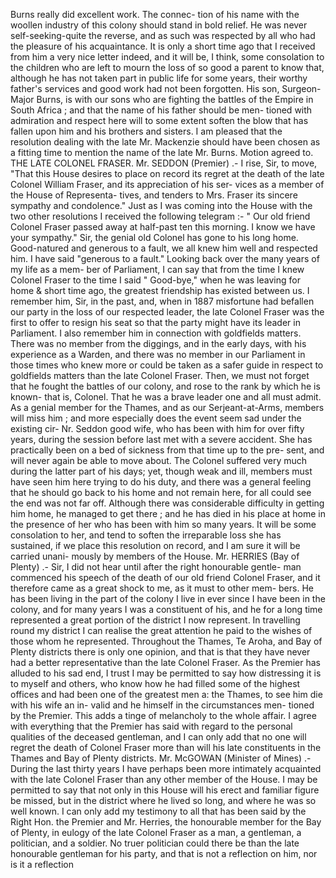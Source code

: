 Burns really did excellent work. The connec- tion of his name with the woollen industry of this colony should stand in bold relief. He was never self-seeking-quite the reverse, and as such was respected by all who had the pleasure of his acquaintance. It is only a short time ago that I received from him a very nice letter indeed, and it will be, I think, some consolation to the children who are left to mourn the loss of so good a parent to know that, although he has not taken part in public life for some years, their worthy father's services and good work had not been forgotten. His son, Surgeon- Major Burns, is with our sons who are fighting the battles of the Empire in South Africa ; and that the name of his father should be men- tioned with admiration and respect here will to some extent soften the blow that has fallen upon him and his brothers and sisters. I am pleased that the resolution dealing with the late Mr. Mackenzie should have been chosen as a fitting time to mention the name of the late Mr. Burns. Motion agreed to. THE LATE COLONEL FRASER. Mr. SEDDON (Premier) .- I rise, Sir, to move, "That this House desires to place on record its regret at the death of the late Colonel William Fraser, and its appreciation of his ser- vices as a member of the House of Representa- tives, and tenders to Mrs. Fraser its sincere sympathy and condolence." Just as I was coming into the House with the two other resolutions I received the following telegram :- " Our old friend Colonel Fraser passed away at half-past ten this morning. I know we have your sympathy." Sir, the genial old Colonel has gone to his long home. Good-natured and generous to a fault, we all knew him well and respected him. I have said "generous to a fault." Looking back over the many years of my life as a mem- ber of Parliament, I can say that from the time I knew Colonel Fraser to the time I said " Good-bye," when he was leaving for home & short time ago, the greatest friendship has existed between us. I remember him, Sir, in the past, and, when in 1887 misfortune had befallen our party in the loss of our respected leader, the late Colonel Fraser was the first to offer to resign his seat so that the party might have its leader in Parliament. I also remember him in connection with goldfields matters. There was no member from the diggings, and in the early days, with his experience as a Warden, and there was no member in our Parliament in those times who knew more or could be taken as a safer guide in respect to goldfields matters than the late Colonel Fraser. Then, we must not forget that he fought the battles of our colony, and rose to the rank by which he is known- that is, Colonel. That he was a brave leader one and all must admit. As a genial member for the Thames, and as our Serjeant-at-Arms, members will miss him ; and more especially does the event seem sad under the existing cir- Nr. Seddon good wife, who has been with him for over fifty years, during the session before last met with a severe accident. She has practically been on a bed of sickness from that time up to the pre- sent, and will never again be able to move about. The Colonel suffered very much during the latter part of his days; yet, though weak and ill, members must have seen him here trying to do his duty, and there was a general feeling that he should go back to his home and not remain here, for all could see the end was not far off. Although there was considerable difficulty in getting him home, he managed to get there ; and he has died in his place at home in the presence of her who has been with him so many years. It will be some consolation to her, and tend to soften the irreparable loss she has sustained, if we place this resolution on record, and I am sure it will be carried unani- mously by members of the House. Mr. HERRIES (Bay of Plenty) .- Sir, I did not hear until after the right honourable gentle- man commenced his speech of the death of our old friend Colonel Fraser, and it therefore came as a great shock to me, as it must to other mem- bers. He has been living in the part of the colony I live in ever since I have been in the colony, and for many years I was a constituent of his, and he for a long time represented a great portion of the district I now represent. In travelling round my district I can realise the great attention he paid to the wishes of those whom he represented. Throughout the Thames, Te Aroha, and Bay of Plenty districts there is only one opinion, and that is that they have never had a better representative than the late Colonel Fraser. As the Premier has alluded to his sad end, I trust I may be permitted to say how distressing it is to myself and others, who know how he had filled some of the highest offices and had been one of the greatest men a: the Thames, to see him die with his wife an in- valid and he himself in the circumstances men- tioned by the Premier. This adds a tinge of melancholy to the whole affair. I agree with everything that the Premier has said with regard to the personal qualities of the deceased gentleman, and I can only add that no one will regret the death of Colonel Fraser more than will his late constituents in the Thames and Bay of Plenty districts. Mr. McGOWAN (Minister of Mines) .- During the last thirty years I have perhaps been more intimately acquainted with the late Colonel Fraser than any other member of the House. I may be permitted to say that not only in this House will his erect and familiar figure be missed, but in the district where he lived so long, and where he was so well known. I can only add my testimony to all that has been said by the Right Hon. the Premier and Mr. Herries, the honourable member for the Bay of Plenty, in eulogy of the late Colonel Fraser as a man, a gentleman, a politician, and a soldier. No truer politician could there be than the late honourable gentleman for his party, and that is not a reflection on him, nor is it a reflection 